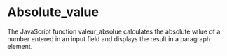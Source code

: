 # Absolute_value
The JavaScript function valeur_absolue calculates the absolute value of a number entered in an input field and displays the result in a paragraph element.
